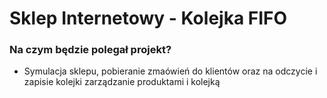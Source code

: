 # Sklep Internetowy - Kolejka FIFO
### Na czym będzie polegał projekt?
- Symulacja sklepu, pobieranie zmaówień do klientów oraz na odczycie i zapisie kolejki zarządzanie produktami i kolejką
